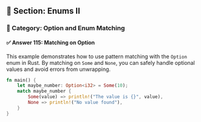 ## 📘 Section: Enums II  
### 🔹 Category: Option and Enum Matching  
#### ✅ Answer 115: Matching on Option

This example demonstrates how to use pattern matching with the `Option` enum in Rust. By matching on `Some` and `None`, you can safely handle optional values and avoid errors from unwrapping.

```rust
fn main() {
    let maybe_number: Option<i32> = Some(10);
    match maybe_number {
        Some(value) => println!("The value is {}", value),
        None => println!("No value found"),
    }
}
```
